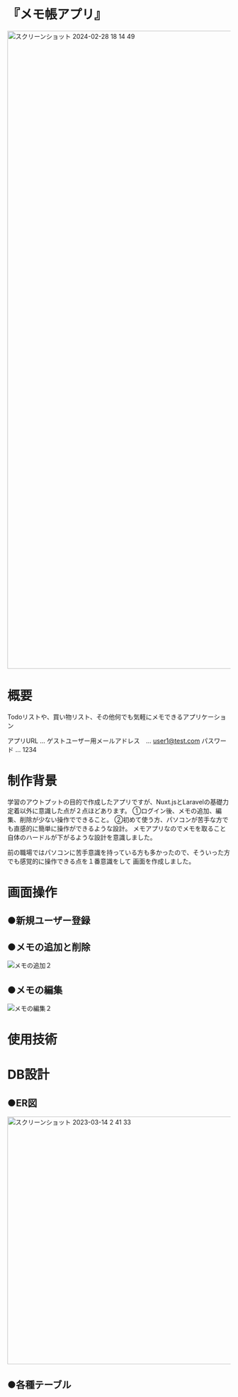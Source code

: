# 『メモ帳アプリ』<br>
<img width="1440" alt="スクリーンショット 2024-02-28 18 14 49" src="https://github.com/rena1208/memo-app/assets/72782628/87c6dfce-8a3f-45c6-bb58-cab99091afed">

# 概要<br>
Todoリストや、買い物リスト、その他何でも気軽にメモできるアプリケーション

アプリURL               ...
ゲストユーザー用メールアドレス　... user1@test.com
パスワード               ... 1234

# 制作背景
学習のアウトプットの目的で作成したアプリですが、Nuxt.jsとLaravelの基礎力定着以外に意識した点が２点ほどあります。
①ログイン後、メモの追加、編集、削除が少ない操作でできること。
②初めて使う方、パソコンが苦手な方でも直感的に簡単に操作ができるような設計。
メモアプリなのでメモを取ること自体のハードルが下がるような設計を意識しました。

前の職場ではパソコンに苦手意識を持っている方も多かったので、そういった方でも感覚的に操作できる点を１番意識をして
画面を作成しました。


# 画面操作
## ●新規ユーザー登録







## ●メモの追加と削除
![メモの追加２](https://github.com/rena1208/memo-app/assets/72782628/c1317b1c-4934-4a28-8102-a3f76321a329)


## ●メモの編集
![メモの編集２](https://github.com/rena1208/memo-app/assets/72782628/ae08fb5a-3ace-49f6-98b7-c7e87a0b75b9)

# 使用技術

# DB設計
## ●ER図
<img width="559" alt="スクリーンショット 2023-03-14 2 41 33" src="https://github.com/rena1208/memo-app/assets/72782628/27d74dbd-b9e8-4edb-a2aa-be2296b4c416">





## ●各種テーブル

